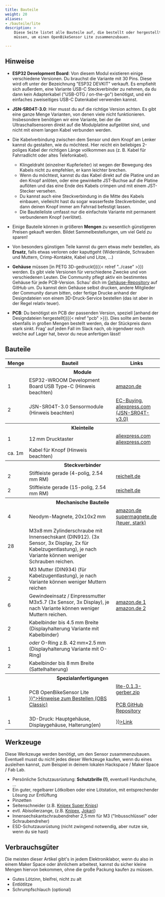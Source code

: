 ```yaml
---
title: Bauteile
weight: 20
aliases:
- /bauteile/lite
description: >
    Diese Seite listet alle Bauteile auf, die bestellt oder hergestellt werden
    müssen, um einen OpenBikeSensor Lite zusammenzubauen.

---
```



## Hinweise

* **ESP32 Development Board**: Von diesem Modul existieren einige verschiedene
  Versionen. Du brauchst die Variante mit 30 Pins. Diese wird oft unter der
  Bezeichnung "ESP32 DEVKIT" verkauft. Es empfiehlt sich außerdem, eine
  Variante USB-C Steckverbinder zu nehmen, da du dann kein Adapterkabel
  ("USB-OTG / on-the-go") benötigst, und ein einfaches zweiseitiges USB-C
  Datenkabel verwenden kannst.

* **JSN-SR04T-3.0**: Hier musst du auf die richtige Version achten. Es gibt
  eine ganze Menge Varianten, von denen viele nicht funktionieren. Insbesondere
  benötigen wir eine Variante, bei der die Ultraschallsensoren direkt auf die
  Modulplatine aufgelötet sind, und nicht mit einem langen Kabel verbunden werden.

* Die Kabelverbindung zwischen dem Sensor und dem Knopf am Lenker kannst du
  gestalten, wie du möchtest. Hier reicht ein beliebiges 2-poliges Kabel der
  richtigen Länge vollkommen aus (z. B. Kabel für Fahrradlicht oder altes
  Telefonkabel).
  - Klingeldraht (einzelner Kupferleiter) ist wegen der Bewegung des Kabels nicht zu
    empfehlen, er kann leichter brechen.
  - Wenn du möchtest, kannst du das Kabel direkt auf die Platine und an
    den Knopf anlöten, oder eine gewinkelte JST-Buchse auf die Platine auflöten und
    das eine Ende des Kabels crimpen und mit einem JST-Stecker versehen.
  - Du kannst auch eine Steckverbindung in die Mitte des Kabels einbauen,
    vielleicht hast du sogar wasserfeste Steckverbinder, und dann deinen Knopf
    immer am Fahrrad befestigt lassen.
  - Die Bauteileliste umfasst nur die einfachste Variante mit permanent
    verbundenem Knopf (verlötet).

* Einige Bauteile können in größeren **Mengen** zu wesentlich günstigeren
  Preisen gekauft werden. Bildet Sammelbestellungen, um viel Geld zu sparen!

* Von besonders günstigen Teile kannst du gern etwas mehr bestellen, als
  **Ersatz**, falls etwas verloren oder kaputtgeht (Widerstände, Schrauben und
  Muttern, Crimp-Kontakte, Kabel und Litze, ...)

* **Gehäuse** müssen [in PETG 3D-gedruckt]({{< relref "../case" >}}) werden. Es
  gibt viele Versionen für verschiedene Zwecke und von verschiedenen Leuten.
  Die Community pflegt aktiv ein bestimmtes Gehäuse für jede PCB-Version.
  Schau' dich im
  [Gehäuse-Repository](https://github.com/openbikesensor/OpenBikeSensor3dPrintableCase)
  auf GitHub um. Du kannst dein Gehäuse selbst drucken, andere Mitglieder der
  Community darum bitten, oder fertige Drucke anhand der Designdateien von
  einem 3D-Druck-Service bestellen (das ist aber in der Regel relativ teuer).

* **PCB**: Du benötigst ein PCB der passenden Version, speziell [anhand der
  Designdateien hergestellt]({{< relref "pcb" >}}). Dies sollte am besten
  ebenfalls in großen Mengen bestellt werden, da der Stückpreis dann stark
  sinkt. Frag' auf jeden Fall im Slack nach, ob irgendwer noch welche auf Lager
  hat, bevor du neue anfertigen lässt!


## Bauteile

<div class="table-wide">
<table class="table">
<thead>
<tr>
<th width="10%">Menge</th>
<th width="*">Bauteil</th>
<th width="30%">Links</th>
</tr>
</thead>
<tbody>
<tr><th colspan="3">Module</th></tr>
<tr>
  <td>1</td>
  <td>ESP32-WROOM Development Board USB Type-C (Hinweis beachten)</td>
  <td>
    <a href="https://www.amazon.de/-/en/gp/product/B0CF9HF3PG/ref=ppx_yo_dt_b_search_asin_title?ie=UTF8&psc=1">amazon.de</a>
  </td>
</tr>
<tr>
  <td>2</td>
  <td> JSN-SR04T-3.0 Sensormodule (Hinweis beachten)</td>

  <td>
    <a href="https://de.aliexpress.com/item/1005004176343247.html">EC-Buying, aliexpress.com (JSN-SR04T-v3.0)</a>
  </td>
</tr>

<tr><th colspan="3">Kleinteile</th></tr>
<tr>
  <td>1</td>
  <td>12&thinsp;mm Drucktaster</td>
  <td>
    <a href="https://www.aliexpress.com/item/4000295670163.html">aliexpress.com</a>
    <a href="https://de.aliexpress.com/item/32672509409.html">aliexpress.com</a>
  </td>
</tr>
<tr>
  <td>ca. 1m</td>
  <td>Kabel für Knopf (Hinweis beachten)</td>
  <td></td>
</tr>


<tr><th colspan="3">Steckverbinder</th></tr>
<tr>
  <td>2</td>
  <td>Stiftleiste gerade (4-polig, 2.54&thinsp;mm RM)</td>
  <td>
    <a href="https://www.reichelt.de/de/de/40pol-stiftleiste-gerade-rm-2-54-sl-1x40g-2-54-p19506.html">reichelt.de</a>
  </td>
</tr>
<tr>
  <td>2</td>
  <td>Stiftleiste gerade (15-polig, 2.54&thinsp;mm RM)</td>
  <td>
    <a href="https://www.reichelt.de/de/de/40pol-stiftleiste-gerade-rm-2-54-sl-1x40g-2-54-p19506.html">reichelt.de</a>
  </td>
</tr>

<tr><th colspan="3">Mechanische Bauteile</th></tr>
<tr>
  <td>4</td>
  <td>Neodym-Magnete, 20x10x2&thinsp;mm</td>
  <td>
    <a href="https://www.amazon.de/dp/B085CBZTQJ">amazon.de</a>
    <a href="https://www.supermagnete.de/quadermagnete-neodym/quadermagnet-20mm-10mm-2mm_Q-20-10-02-N">supermagnete.de (teuer, stark)</a>
  </td>
</tr>
<tr>
  <td>28</td>
  <td>M3x8&thinsp;mm Zylinderschraube mit Innensechskant (DIN912). (3x Sensor, 3x Display, 2x für Kabelzugentlastung), je nach Variante können weniger Schrauben reichen.</td>
  <td></td>
</tr>
<tr>
  <td>2</td>
  <td>M3 Mutter (DIN934) (für Kabelzugentlastung), je nach Variante können weniger Muttern reichen</td>
  <td></td>
</tr>
<tr>
  <td>6</td>
  <td>Gewindeeinsatz / Einpressmutter M3x5.7 (3x Sensor, 3x Display), je nach Variante können weniger Muttern reichen.</td>
  <td>
    <a href="https://www.amazon.de/dp/B08BCRZZS3">amazon.de 1</a>
    <br/>
    <a href="https://turmberg3d.de/products/gewindeeinsatze-fur-kunststoffteile?variant=39376894066883">amazon.de 2</a>
  </td>
</tr>
<tr>
  <td>2</td>
  <td>Kabelbinder bis 4.5&thinsp;mm Breite (Displayhalterung Variante mit Kabelbinder)</td>
  <td></td>
</tr>
<tr>
  <td>1</td>
  <td><i>oder</i> O-Ring z.B. 42&thinsp;mm×2.5&thinsp;mm (Displayhalterung Variante mit O-Ring)</td>
  <td>
  </td>
</tr>
<tr>
  <td>2</td>
  <td>Kabelbinder bis 8&thinsp;mm Breite (Sattelhalterung)</td>
  <td></td>
</tr>

<tr><th colspan="3">Spezialanfertigungen</th></tr>
<tr>
  <td>1</td>
  <td>PCB OpenBikeSensor Lite<br/><a href="{{< relref "pcb" >}}">Hinweise zum Bestellen (OBS Classic)</a></td>
  <td>
    <a href="https://github.com/openbikesensor/OpenBikeSensor_PCB_Board/raw/1dc54a2e6bce2f1ac1a33e07f4fe34e8968ecd67/OpenBikeSensorLite/generated/lite-0.1.3-gerber.zip">lite-0.1.3-gerber.zip</a><br/></br>
    <a href="https://github.com/openbikesensor/OpenBikeSensor_PCB_Board">PCB GitHub Repository</a>
  </td>
</tr>
<tr>
  <td>1</td>
  <td>3D-Druck: Hauptgehäuse, Displaygehäuse, Halterung(en)</td>
  <td>
    <a href={{< relref "../case" >}}>Link</a>
  </td>
</tr>

</tbody>
</table>
</div>


## Werkzeuge

Diese Werkzeuge werden benötigt, um den Sensor zusammenzubauen. Eventuell musst
du nicht jedes dieser Werkzeuge kaufen, wenn du eines ausleihen kannst, zum
Beispiel in deinem lokalen Hackspace / Maker Space / Fab Lab.

* Persönliche Schutzausrüstung: **Schutzbrille (!)**, eventuell Handschuhe, ...
* Ein guter, regelbarer Lötkolben oder eine Lötstation, mit entsprechender Lösung zur Entlüftung
* Pinzetten
* Seitenschneider (z.B. [Knipex Super Knips](https://www.amazon.de/Knipex-78-61-125-Präzisionszange/dp/B005EXOF6S))
* evtl. Abisolierzange, (z.B. [Knipex](https://www.amazon.de/Knipex-12-62-180-Abisolierzange/dp/B000PAR60C), [Jokari](https://www.amazon.de/Jokari-20050-Abisolierzange-Super-plus/dp/B002BDNL4Q))
* Innensechskantschraubendreher 2,5&thinsp;mm für M3 ("Inbusschlüssel" oder Schraubendreher)
* ESD-Schutzausrüstung (nicht zwingend notwendig, aber nutze sie, wenn du sie hast)

## Verbrauchsgüter

Die meisten dieser Artikel gibt's in jedem Elektroniklabor, wenn du also in
einem Maker Space oder ähnlichem arbeitest, kannst du sicher kleine Mengen
hiervon bekommen, ohne die große Packung kaufen zu müssen.

* Gutes Lötzinn, bleifrei, nicht zu alt
* Entlötlitze
* Schrumpfschlauch (optional)

